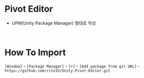 # Pivot Editor

- UPM(Unity Package Manager) 형태로 작성

<br>

# How To Import

`[Window]` - `[Package Manager]` - `[+]` - `[Add package from git URL]` - `https://github.com/rito15/Unity-Pivot-Editor.git`
